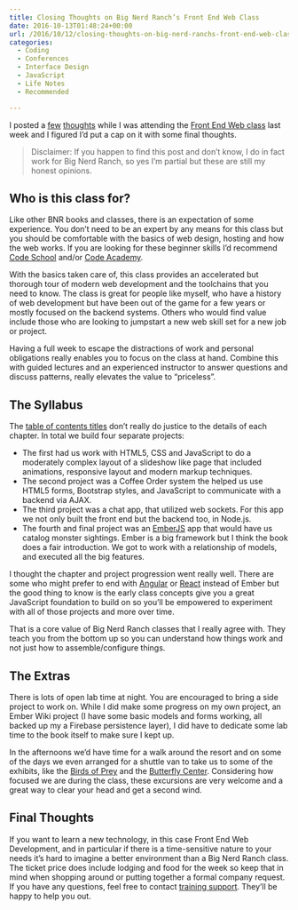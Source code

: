```yaml
---
title: Closing Thoughts on Big Nerd Ranch’s Front End Web Class
date: 2016-10-13T01:48:24+00:00
url: /2016/10/12/closing-thoughts-on-big-nerd-ranchs-front-end-web-class/
categories:
  - Coding
  - Conferences
  - Interface Design
  - JavaScript
  - Life Notes
  - Recommended

---
```

I posted a [few][1] [thoughts][2] while I was attending the [Front End Web class][3] last week and I figured I&#8217;d put a cap on it with some final thoughts.

> Disclaimer: If you happen to find this post and don&#8217;t know, I do in fact work for Big Nerd Ranch, so yes I&#8217;m partial but these are still my honest opinions.

## Who is this class for?

Like other BNR books and classes, there is an expectation of some experience. You don&#8217;t need to be an expert by any means for this class but you should be comfortable with the basics of web design, hosting and how the web works. If you are looking for these beginner skills I&#8217;d recommend [Code School][4] and/or [Code Academy][5].

With the basics taken care of, this class provides an accelerated but thorough tour of modern web development and the toolchains that you need to know. The class is great for people like myself, who have a history of web development but have been out of the game for a few years or mostly focused on the backend systems. Others who would find value include those who are looking to jumpstart a new web skill set for a new job or project.

Having a full week to escape the distractions of work and personal obligations really enables you to focus on the class at hand. Combine this with guided lectures and an experienced instructor to answer questions and discuss patterns, really elevates the value to &#8220;priceless&#8221;.

## The Syllabus

The [table of contents titles][2] don&#8217;t really do justice to the details of each chapter. In total we build four separate projects:

  * The first had us work with HTML5, CSS and JavaScript to do a moderately complex layout of a slideshow like page that included animations, responsive layout and modern markup techniques.
  * The second project was a Coffee Order system the helped us use HTML5 forms, Bootstrap styles, and JavaScript to communicate with a backend via AJAX.
  * The third project was a chat app, that utilized web sockets. For this app we not only built the front end but the backend too, in Node.js.
  * The fourth and final project was an [EmberJS][6] app that would have us catalog monster sightings. Ember is a big framework but I think the book does a fair introduction. We got to work with a relationship of models, and executed all the big features.

I thought the chapter and project progression went really well. There are some who might prefer to end with [Angular][7] or [React][8] instead of Ember but the good thing to know is the early class concepts give you a great JavaScript foundation to build on so you&#8217;ll be empowered to experiment with all of those projects and more over time.

That is a core value of Big Nerd Ranch classes that I really agree with. They teach you from the bottom up so you can understand how things work and not just how to assemble/configure things.

## The Extras

There is lots of open lab time at night. You are encouraged to bring a side project to work on. While I did make some progress on my own project, an Ember Wiki project (I have some basic models and forms working, all backed up my a Firebase persistence layer), I did have to dedicate some lab time to the book itself to make sure I kept up.

In the afternoons we&#8217;d have time for a walk around the resort and on some of the days we even arranged for a shuttle van to take us to some of the exhibits, like the [Birds of Prey][9] and the [Butterfly Center][10]. Considering how focused we are during the class, these excursions are very welcome and a great way to clear your head and get a second wind.

## Final Thoughts

If you want to learn a new technology, in this case Front End Web Development, and in particular if there is a time-sensitive nature to your needs it&#8217;s hard to imagine a better environment than a Big Nerd Ranch class. The ticket price does include lodging and food for the week so keep that in mind when shopping around or putting together a formal company request. If you have any questions, feel free to contact [training support][11]. They&#8217;ll be happy to help you out.

 [1]: http://mikezornek.com/2016/10/02/greetings-from-the-ranch/
 [2]: http://mikezornek.com/2016/10/05/mid-week-checkin/
 [3]: https://training.bignerdranch.com/classes/front-end-essentials
 [4]: https://www.codeschool.com/
 [5]: https://www.codecademy.com
 [6]: http://emberjs.com/
 [7]: https://angularjs.org/
 [8]: https://facebook.github.io/react/
 [9]: http://www.callawaygardens.com/things-to-do/attractions/birds-of-prey
 [10]: http://www.callawaygardens.com/things-to-do/attractions/day-butterfly-center
 [11]: https://www.bignerdranch.com/contact/